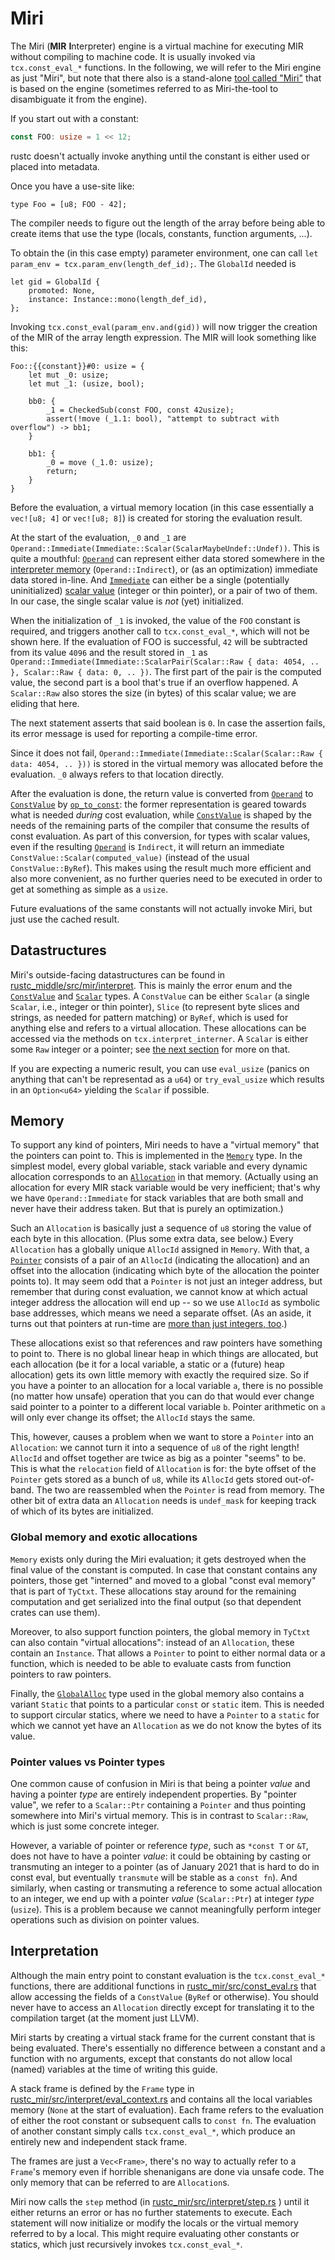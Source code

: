 # Miri

<!-- toc -->

The Miri (**MIR** **I**nterpreter) engine is a virtual machine for executing MIR without
compiling to machine code. It is usually invoked via `tcx.const_eval_*` functions.
In the following, we will refer to the Miri engine as just "Miri", but note that
there also is a stand-alone
[tool called "Miri"](https://github.com/rust-lang/miri/) that is based on the
engine (sometimes referred to as Miri-the-tool to disambiguate it from the
engine).

If you start out with a constant:

```rust
const FOO: usize = 1 << 12;
```

rustc doesn't actually invoke anything until the constant is either used or
placed into metadata.

Once you have a use-site like:

```rust,ignore
type Foo = [u8; FOO - 42];
```

The compiler needs to figure out the length of the array before being able to
create items that use the type (locals, constants, function arguments, ...).

To obtain the (in this case empty) parameter environment, one can call
`let param_env = tcx.param_env(length_def_id);`. The `GlobalId` needed is

```rust,ignore
let gid = GlobalId {
    promoted: None,
    instance: Instance::mono(length_def_id),
};
```

Invoking `tcx.const_eval(param_env.and(gid))` will now trigger the creation of
the MIR of the array length expression. The MIR will look something like this:

```mir
Foo::{{constant}}#0: usize = {
    let mut _0: usize;
    let mut _1: (usize, bool);

    bb0: {
        _1 = CheckedSub(const FOO, const 42usize);
        assert(!move (_1.1: bool), "attempt to subtract with overflow") -> bb1;
    }

    bb1: {
        _0 = move (_1.0: usize);
        return;
    }
}
```

Before the evaluation, a virtual memory location (in this case essentially a
`vec![u8; 4]` or `vec![u8; 8]`) is created for storing the evaluation result.

At the start of the evaluation, `_0` and `_1` are
`Operand::Immediate(Immediate::Scalar(ScalarMaybeUndef::Undef))`. This is quite
a mouthful: [`Operand`] can represent either data stored somewhere in the
[interpreter memory](#memory) (`Operand::Indirect`), or (as an optimization)
immediate data stored in-line.  And [`Immediate`] can either be a single
(potentially uninitialized) [scalar value][`Scalar`] (integer or thin pointer),
or a pair of two of them. In our case, the single scalar value is *not* (yet)
initialized.

When the initialization of `_1` is invoked, the value of the `FOO` constant is
required, and triggers another call to `tcx.const_eval_*`, which will not be shown
here. If the evaluation of FOO is successful, `42` will be subtracted from its
value `4096` and the result stored in `_1` as
`Operand::Immediate(Immediate::ScalarPair(Scalar::Raw { data: 4054, .. },
Scalar::Raw { data: 0, .. })`. The first part of the pair is the computed value,
the second part is a bool that's true if an overflow happened. A `Scalar::Raw`
also stores the size (in bytes) of this scalar value; we are eliding that here.

The next statement asserts that said boolean is `0`. In case the assertion
fails, its error message is used for reporting a compile-time error.

Since it does not fail, `Operand::Immediate(Immediate::Scalar(Scalar::Raw {
data: 4054, .. }))` is stored in the virtual memory was allocated before the
evaluation. `_0` always refers to that location directly.

After the evaluation is done, the return value is converted from [`Operand`] to
[`ConstValue`] by [`op_to_const`]: the former representation is geared towards
what is needed *during* cost evaluation, while [`ConstValue`] is shaped by the
needs of the remaining parts of the compiler that consume the results of const
evaluation.  As part of this conversion, for types with scalar values, even if
the resulting [`Operand`] is `Indirect`, it will return an immediate
`ConstValue::Scalar(computed_value)` (instead of the usual `ConstValue::ByRef`).
This makes using the result much more efficient and also more convenient, as no
further queries need to be executed in order to get at something as simple as a
`usize`.

Future evaluations of the same constants will not actually invoke
Miri, but just use the cached result.

[`Operand`]: https://doc.rust-lang.org/nightly/nightly-rustc/rustc_mir/interpret/enum.Operand.html
[`Immediate`]: https://doc.rust-lang.org/nightly/nightly-rustc/rustc_mir/interpret/enum.Immediate.html
[`ConstValue`]: https://doc.rust-lang.org/nightly/nightly-rustc/rustc_middle/mir/interpret/enum.ConstValue.html
[`Scalar`]: https://doc.rust-lang.org/nightly/nightly-rustc/rustc_middle/mir/interpret/enum.Scalar.html
[`op_to_const`]: https://doc.rust-lang.org/nightly/nightly-rustc/rustc_mir/const_eval/eval_queries/fn.op_to_const.html

## Datastructures

Miri's outside-facing datastructures can be found in
[rustc_middle/src/mir/interpret](https://github.com/rust-lang/rust/blob/master/compiler/rustc_middle/src/mir/interpret).
This is mainly the error enum and the [`ConstValue`] and [`Scalar`] types. A
`ConstValue` can be either `Scalar` (a single `Scalar`, i.e., integer or thin
pointer), `Slice` (to represent byte slices and strings, as needed for pattern
matching) or `ByRef`, which is used for anything else and refers to a virtual
allocation. These allocations can be accessed via the methods on
`tcx.interpret_interner`.  A `Scalar` is either some `Raw` integer or a pointer;
see [the next section](#memory) for more on that.

If you are expecting a numeric result, you can use `eval_usize` (panics on
anything that can't be representad as a `u64`) or `try_eval_usize` which results
in an `Option<u64>` yielding the `Scalar` if possible.

## Memory

To support any kind of pointers, Miri needs to have a "virtual memory" that the
pointers can point to.  This is implemented in the [`Memory`] type.  In the
simplest model, every global variable, stack variable and every dynamic
allocation corresponds to an [`Allocation`] in that memory.  (Actually using an
allocation for every MIR stack variable would be very inefficient; that's why we
have `Operand::Immediate` for stack variables that are both small and never have
their address taken.  But that is purely an optimization.)

Such an `Allocation` is basically just a sequence of `u8` storing the value of
each byte in this allocation.  (Plus some extra data, see below.)  Every
`Allocation` has a globally unique `AllocId` assigned in `Memory`.  With that, a
[`Pointer`] consists of a pair of an `AllocId` (indicating the allocation) and
an offset into the allocation (indicating which byte of the allocation the
pointer points to).  It may seem odd that a `Pointer` is not just an integer
address, but remember that during const evaluation, we cannot know at which
actual integer address the allocation will end up -- so we use `AllocId` as
symbolic base addresses, which means we need a separate offset.  (As an aside,
it turns out that pointers at run-time are
[more than just integers, too](https://rust-lang.github.io/unsafe-code-guidelines/glossary.html#pointer-provenance).)

These allocations exist so that references and raw pointers have something to
point to. There is no global linear heap in which things are allocated, but each
allocation (be it for a local variable, a static or a (future) heap allocation)
gets its own little memory with exactly the required size. So if you have a
pointer to an allocation for a local variable `a`, there is no possible (no
matter how unsafe) operation that you can do that would ever change said pointer
to a pointer to a different local variable `b`.
Pointer arithmetic on `a` will only ever change its offset; the `AllocId` stays the same.

This, however, causes a problem when we want to store a `Pointer` into an
`Allocation`: we cannot turn it into a sequence of `u8` of the right length!
`AllocId` and offset together are twice as big as a pointer "seems" to be.  This
is what the `relocation` field of `Allocation` is for: the byte offset of the
`Pointer` gets stored as a bunch of `u8`, while its `AllocId` gets stored
out-of-band.  The two are reassembled when the `Pointer` is read from memory.
The other bit of extra data an `Allocation` needs is `undef_mask` for keeping
track of which of its bytes are initialized.

### Global memory and exotic allocations

`Memory` exists only during the Miri evaluation; it gets destroyed when the
final value of the constant is computed.  In case that constant contains any
pointers, those get "interned" and moved to a global "const eval memory" that is
part of `TyCtxt`.  These allocations stay around for the remaining computation
and get serialized into the final output (so that dependent crates can use
them).

Moreover, to also support function pointers, the global memory in `TyCtxt` can
also contain "virtual allocations": instead of an `Allocation`, these contain an
`Instance`.  That allows a `Pointer` to point to either normal data or a
function, which is needed to be able to evaluate casts from function pointers to
raw pointers.

Finally, the [`GlobalAlloc`] type used in the global memory also contains a
variant `Static` that points to a particular `const` or `static` item.  This is
needed to support circular statics, where we need to have a `Pointer` to a
`static` for which we cannot yet have an `Allocation` as we do not know the
bytes of its value.

[`Memory`]: https://doc.rust-lang.org/nightly/nightly-rustc/rustc_mir/interpret/struct.Memory.html
[`Allocation`]: https://doc.rust-lang.org/nightly/nightly-rustc/rustc_middle/mir/interpret/struct.Allocation.html
[`Pointer`]: https://doc.rust-lang.org/nightly/nightly-rustc/rustc_middle/mir/interpret/struct.Pointer.html
[`GlobalAlloc`]: https://doc.rust-lang.org/nightly/nightly-rustc/rustc_middle/mir/interpret/enum.GlobalAlloc.html

### Pointer values vs Pointer types

One common cause of confusion in Miri is that being a pointer *value* and having
a pointer *type* are entirely independent properties.  By "pointer value", we
refer to a `Scalar::Ptr` containing a `Pointer` and thus pointing somewhere into
Miri's virtual memory.  This is in contrast to `Scalar::Raw`, which is just some
concrete integer.

However, a variable of pointer or reference *type*, such as `*const T` or `&T`,
does not have to have a pointer *value*: it could be obtaining by casting or
transmuting an integer to a pointer (as of <!-- date: 2021-01 --> January 2021
that is hard to do in const eval, but eventually `transmute` will be stable as a
`const fn`).  And similarly, when casting or transmuting a reference to some
actual allocation to an integer, we end up with a pointer *value*
(`Scalar::Ptr`) at integer *type* (`usize`).  This is a problem because we
cannot meaningfully perform integer operations such as division on pointer
values.

## Interpretation

Although the main entry point to constant evaluation is the `tcx.const_eval_*`
functions, there are additional functions in
[rustc_mir/src/const_eval.rs](https://doc.rust-lang.org/nightly/nightly-rustc/rustc_mir/const_eval/index.html)
that allow accessing the fields of a `ConstValue` (`ByRef` or otherwise). You should
never have to access an `Allocation` directly except for translating it to the
compilation target (at the moment just LLVM).

Miri starts by creating a virtual stack frame for the current constant that is
being evaluated. There's essentially no difference between a constant and a
function with no arguments, except that constants do not allow local (named)
variables at the time of writing this guide.

A stack frame is defined by the `Frame` type in
[rustc_mir/src/interpret/eval_context.rs](https://github.com/rust-lang/rust/blob/master/compiler/rustc_mir/src/interpret/eval_context.rs)
and contains all the local
variables memory (`None` at the start of evaluation). Each frame refers to the
evaluation of either the root constant or subsequent calls to `const fn`. The
evaluation of another constant simply calls `tcx.const_eval_*`, which produce an
entirely new and independent stack frame.

The frames are just a `Vec<Frame>`, there's no way to actually refer to a
`Frame`'s memory even if horrible shenanigans are done via unsafe code. The only
memory that can be referred to are `Allocation`s.

Miri now calls the `step` method (in
[rustc_mir/src/interpret/step.rs](https://github.com/rust-lang/rust/blob/master/compiler/rustc_mir/src/interpret/step.rs)
) until it either returns an error or has no further statements to execute. Each
statement will now initialize or modify the locals or the virtual memory
referred to by a local. This might require evaluating other constants or
statics, which just recursively invokes `tcx.const_eval_*`.
